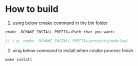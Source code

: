 # How to build 

1. using below cmake command in the bin folder 

``` cpp
cmake -DCMAKE_INSTALL_PREFIX=<Path that you want> ..

// i.g. cmake -DCMAKE_INSTALL_PREFIX=/projects/nebulae/
```

2. uing below command to install when cmake process finish
``` cpp
make install
```

